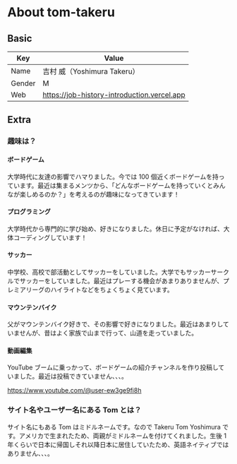 # About tom-takeru

## Basic

| Key    | Value                                       |
| ------ | ------------------------------------------- |
| Name   | 吉村 威（Yoshimura Takeru）                 |
| Gender | M                                           |
| Web    | https://job-history-introduction.vercel.app |

## Extra

### 趣味は？

#### ボードゲーム

大学時代に友達の影響でハマりました。今では 100 個近くボードゲームを持っています。最近は集まるメンツから、「どんなボードゲームを持っていくとみんなが楽しめるのか？」を考えるのが趣味になってきています！

#### プログラミング

大学時代から専門的に学び始め、好きになりました。休日に予定がなければ、大体コーディングしています！

#### サッカー

中学校、高校で部活動としてサッカーをしていました。大学でもサッカーサークルでサッカーをしていました。最近はプレーする機会があまりありませんが、プレミアリーグのハイライトなどをちょくちょく見ています。

#### マウンテンバイク

父がマウンテンバイク好きで、その影響で好きになりました。最近はあまりしていませんが、昔はよく家族で山まで行って、山道を走っていました。

#### 動画編集

YouTube ブームに乗っかって、ボードゲームの紹介チャンネルを作り投稿していました。最近は投稿できていません、、、。

https://www.youtube.com/@user-ew3ge9fi8h

### サイト名やユーザー名にある Tom とは？

サイト名にもある Tom はミドルネームです。なので Takeru Tom Yoshimura です。アメリカで生まれたため、両親がミドルネームを付けてくれました。生後 1 年くらいで日本に帰国しそれ以降日本に居住していたため、英語ネイティブではありません、、、。

